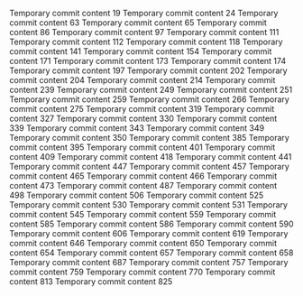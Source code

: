 Temporary commit content 19
Temporary commit content 24
Temporary commit content 63
Temporary commit content 65
Temporary commit content 86
Temporary commit content 97
Temporary commit content 111
Temporary commit content 112
Temporary commit content 118
Temporary commit content 141
Temporary commit content 154
Temporary commit content 171
Temporary commit content 173
Temporary commit content 174
Temporary commit content 197
Temporary commit content 202
Temporary commit content 204
Temporary commit content 214
Temporary commit content 239
Temporary commit content 249
Temporary commit content 251
Temporary commit content 259
Temporary commit content 266
Temporary commit content 275
Temporary commit content 319
Temporary commit content 327
Temporary commit content 330
Temporary commit content 339
Temporary commit content 343
Temporary commit content 349
Temporary commit content 350
Temporary commit content 385
Temporary commit content 395
Temporary commit content 401
Temporary commit content 409
Temporary commit content 418
Temporary commit content 441
Temporary commit content 447
Temporary commit content 457
Temporary commit content 465
Temporary commit content 466
Temporary commit content 473
Temporary commit content 487
Temporary commit content 498
Temporary commit content 506
Temporary commit content 525
Temporary commit content 530
Temporary commit content 531
Temporary commit content 545
Temporary commit content 559
Temporary commit content 585
Temporary commit content 586
Temporary commit content 590
Temporary commit content 606
Temporary commit content 619
Temporary commit content 646
Temporary commit content 650
Temporary commit content 654
Temporary commit content 657
Temporary commit content 658
Temporary commit content 687
Temporary commit content 757
Temporary commit content 759
Temporary commit content 770
Temporary commit content 813
Temporary commit content 825
